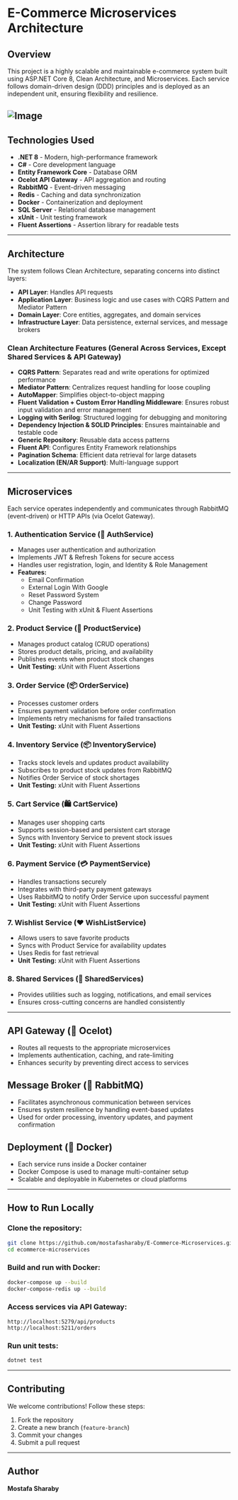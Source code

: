 # E-Commerce Microservices Architecture

## Overview
This project is a highly scalable and maintainable e-commerce system built using ASP.NET Core 8, Clean Architecture, and Microservices. Each service follows domain-driven design (DDD) principles and is deployed as an independent unit, ensuring flexibility and resilience.

![Image](https://github.com/user-attachments/assets/77a29d23-b8e9-4967-975d-ff43b27a3424)
---

## Technologies Used
- **.NET 8** - Modern, high-performance framework
- **C#** - Core development language
- **Entity Framework Core** - Database ORM
- **Ocelot API Gateway** - API aggregation and routing
- **RabbitMQ** - Event-driven messaging
- **Redis** - Caching and data synchronization
- **Docker** - Containerization and deployment
- **SQL Server** - Relational database management
- **xUnit** - Unit testing framework
- **Fluent Assertions** - Assertion library for readable tests

---

## Architecture
The system follows Clean Architecture, separating concerns into distinct layers:
- **API Layer**: Handles API requests
- **Application Layer**: Business logic and use cases with CQRS Pattern and Mediator Pattern
- **Domain Layer**: Core entities, aggregates, and domain services
- **Infrastructure Layer**: Data persistence, external services, and message brokers

### Clean Architecture Features (General Across Services, Except Shared Services & API Gateway)
- **CQRS Pattern**: Separates read and write operations for optimized performance
- **Mediator Pattern**: Centralizes request handling for loose coupling
- **AutoMapper**: Simplifies object-to-object mapping
- **Fluent Validation + Custom Error Handling Middleware**: Ensures robust input validation and error management
- **Logging with Serilog**: Structured logging for debugging and monitoring
- **Dependency Injection & SOLID Principles**: Ensures maintainable and testable code
- **Generic Repository**: Reusable data access patterns
- **Fluent API**: Configures Entity Framework relationships
- **Pagination Schema**: Efficient data retrieval for large datasets
- **Localization (EN/AR Support)**: Multi-language support

---

## Microservices
Each service operates independently and communicates through RabbitMQ (event-driven) or HTTP APIs (via Ocelot Gateway).

### 1. Authentication Service (🔑 AuthService)
- Manages user authentication and authorization
- Implements JWT & Refresh Tokens for secure access
- Handles user registration, login, and Identity & Role Management
- **Features:**
  - Email Confirmation
  - External Login With Google
  - Reset Password System
  - Change Password
  - Unit Testing with xUnit & Fluent Assertions

### 2. Product Service (🛒 ProductService)
- Manages product catalog (CRUD operations)
- Stores product details, pricing, and availability
- Publishes events when product stock changes
- **Unit Testing:** xUnit with Fluent Assertions

### 3. Order Service (📦 OrderService)
- Processes customer orders
- Ensures payment validation before order confirmation
- Implements retry mechanisms for failed transactions
- **Unit Testing:** xUnit with Fluent Assertions

### 4. Inventory Service (📦 InventoryService)
- Tracks stock levels and updates product availability
- Subscribes to product stock updates from RabbitMQ
- Notifies Order Service of stock shortages
- **Unit Testing:** xUnit with Fluent Assertions

### 5. Cart Service (🛍️ CartService)
- Manages user shopping carts
- Supports session-based and persistent cart storage
- Syncs with Inventory Service to prevent stock issues
- **Unit Testing:** xUnit with Fluent Assertions

### 6. Payment Service (💳 PaymentService)
- Handles transactions securely
- Integrates with third-party payment gateways
- Uses RabbitMQ to notify Order Service upon successful payment
- **Unit Testing:** xUnit with Fluent Assertions

### 7. Wishlist Service (❤️ WishListService)
- Allows users to save favorite products
- Syncs with Product Service for availability updates
- Uses Redis for fast retrieval
- **Unit Testing:** xUnit with Fluent Assertions

### 8. Shared Services (🔄 SharedServices)
- Provides utilities such as logging, notifications, and email services
- Ensures cross-cutting concerns are handled consistently

---

## API Gateway (🐆 Ocelot)
- Routes all requests to the appropriate microservices
- Implements authentication, caching, and rate-limiting
- Enhances security by preventing direct access to services

## Message Broker (📩 RabbitMQ)
- Facilitates asynchronous communication between services
- Ensures system resilience by handling event-based updates
- Used for order processing, inventory updates, and payment confirmation

## Deployment (🐳 Docker)
- Each service runs inside a Docker container
- Docker Compose is used to manage multi-container setup
- Scalable and deployable in Kubernetes or cloud platforms

---

## How to Run Locally
### Clone the repository:
```bash
git clone https://github.com/mostafasharaby/E-Commerce-Microservices.git
cd ecommerce-microservices
```
### Build and run with Docker:
```bash
docker-compose up --build
docker-compose-redis up --build

```
### Access services via API Gateway:
```
http://localhost:5279/api/products
http://localhost:5211/orders
```
### Run unit tests:
```bash
dotnet test
```

---

## Contributing
We welcome contributions! Follow these steps:
1. Fork the repository
2. Create a new branch (`feature-branch`)
3. Commit your changes
4. Submit a pull request

---

## Author
**Mostafa Sharaby**

